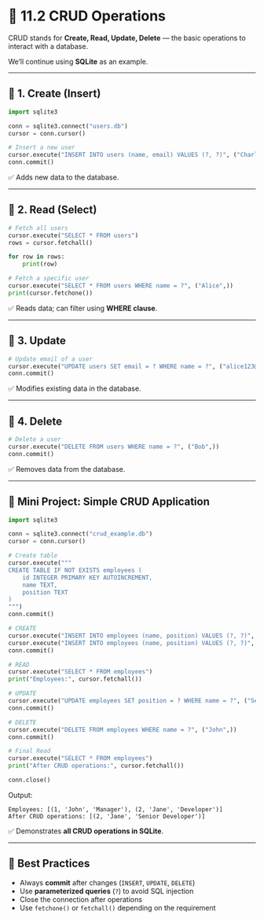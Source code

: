 # 🔄 11.2 CRUD Operations

CRUD stands for **Create, Read, Update, Delete** — the basic operations to interact with a database.

We’ll continue using **SQLite** as an example.

---

## 🔑 1. Create (Insert)

```python
import sqlite3

conn = sqlite3.connect("users.db")
cursor = conn.cursor()

# Insert a new user
cursor.execute("INSERT INTO users (name, email) VALUES (?, ?)", ("Charlie", "charlie@example.com"))
conn.commit()
```

✅ Adds new data to the database.

---

## 🔑 2. Read (Select)

```python
# Fetch all users
cursor.execute("SELECT * FROM users")
rows = cursor.fetchall()

for row in rows:
    print(row)

# Fetch a specific user
cursor.execute("SELECT * FROM users WHERE name = ?", ("Alice",))
print(cursor.fetchone())
```

✅ Reads data; can filter using **WHERE clause**.

---

## 🔑 3. Update

```python
# Update email of a user
cursor.execute("UPDATE users SET email = ? WHERE name = ?", ("alice123@example.com", "Alice"))
conn.commit()
```

✅ Modifies existing data in the database.

---

## 🔑 4. Delete

```python
# Delete a user
cursor.execute("DELETE FROM users WHERE name = ?", ("Bob",))
conn.commit()
```

✅ Removes data from the database.

---

## 🎯 Mini Project: Simple CRUD Application

```python
import sqlite3

conn = sqlite3.connect("crud_example.db")
cursor = conn.cursor()

# Create table
cursor.execute("""
CREATE TABLE IF NOT EXISTS employees (
    id INTEGER PRIMARY KEY AUTOINCREMENT,
    name TEXT,
    position TEXT
)
""")
conn.commit()

# CREATE
cursor.execute("INSERT INTO employees (name, position) VALUES (?, ?)", ("John", "Manager"))
cursor.execute("INSERT INTO employees (name, position) VALUES (?, ?)", ("Jane", "Developer"))
conn.commit()

# READ
cursor.execute("SELECT * FROM employees")
print("Employees:", cursor.fetchall())

# UPDATE
cursor.execute("UPDATE employees SET position = ? WHERE name = ?", ("Senior Developer", "Jane"))
conn.commit()

# DELETE
cursor.execute("DELETE FROM employees WHERE name = ?", ("John",))
conn.commit()

# Final Read
cursor.execute("SELECT * FROM employees")
print("After CRUD operations:", cursor.fetchall())

conn.close()
```

Output:

```
Employees: [(1, 'John', 'Manager'), (2, 'Jane', 'Developer')]
After CRUD operations: [(2, 'Jane', 'Senior Developer')]
```

✅ Demonstrates **all CRUD operations in SQLite**.

---

## 🧠 Best Practices

* Always **commit** after changes (`INSERT`, `UPDATE`, `DELETE`)
* Use **parameterized queries** (`?`) to avoid SQL injection
* Close the connection after operations
* Use `fetchone()` or `fetchall()` depending on the requirement
